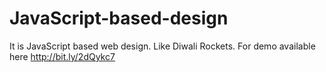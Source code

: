  # JavaScript-based-design
It is JavaScript based web design. Like Diwali Rockets.
For demo available here http://bit.ly/2dQykc7
